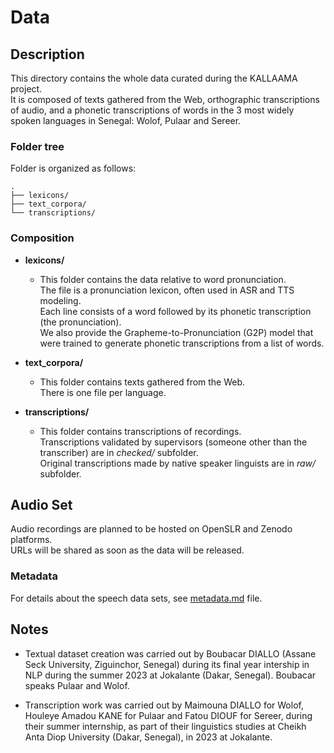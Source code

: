# Data

## Description
This directory contains the whole data curated during the KALLAAMA project.    
It is composed of texts gathered from the Web, orthographic transcriptions of audio, and a phonetic transcriptions of words in the 3 most widely spoken languages in Senegal: Wolof, Pulaar and Sereer. 

### Folder tree
Folder is organized as follows:    

    .    
    ├── lexicons/    
    ├── text_corpora/    
    └── transcriptions/    

       
### Composition
- **lexicons/**    
    - This folder contains the data relative to word pronunciation.     
    The file is a pronunciation lexicon, often used in ASR and TTS modeling.     
    Each line consists of a word followed by its phonetic transcription (the pronunciation).    
    We also provide the Grapheme-to-Pronunciation (G2P) model that were trained to generate  phonetic transcriptions from a list of words.    
    
- **text_corpora/**    
    - This folder contains texts gathered from the Web.    
    There is one file per language.    
    
- **transcriptions/**    
    - This folder contains transcriptions of recordings.     
    Transcriptions validated by supervisors (someone other than the transcriber) are in *checked/* subfolder.    
    Original transcriptions made by native speaker linguists are in *raw/* subfolder.    
    
## Audio Set 
Audio recordings are planned to be hosted on OpenSLR and Zenodo platforms.     
URLs will be shared as soon as the data will be released.        

### Metadata
For details about the speech data sets, see [metadata.md](./metadata.md) file.


## Notes
- Textual dataset creation was carried out by Boubacar DIALLO (Assane Seck University, Ziguinchor, Senegal) during its final year intership in NLP during the summer 2023 at Jokalante (Dakar, Senegal). Boubacar speaks Pulaar and Wolof.   
 
- Transcription work was carried out by Maimouna DIALLO for Wolof, Houleye Amadou KANE for Pulaar and Fatou DIOUF for Sereer, during their summer internship, as part of their linguistics studies at Cheikh Anta Diop University (Dakar, Senegal), in 2023 at Jokalante.    
